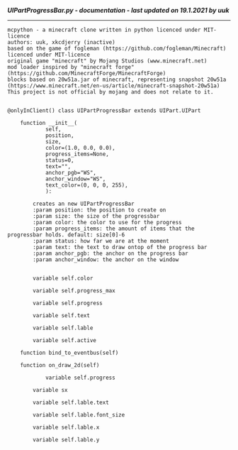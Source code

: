 ***UIPartProgressBar.py - documentation - last updated on 19.1.2021 by uuk***
___

    mcpython - a minecraft clone written in python licenced under MIT-licence
    authors: uuk, xkcdjerry (inactive)
    based on the game of fogleman (https://github.com/fogleman/Minecraft) licenced under MIT-licence
    original game "minecraft" by Mojang Studios (www.minecraft.net)
    mod loader inspired by "minecraft forge" (https://github.com/MinecraftForge/MinecraftForge)
    blocks based on 20w51a.jar of minecraft, representing snapshot 20w51a
    (https://www.minecraft.net/en-us/article/minecraft-snapshot-20w51a)
    This project is not official by mojang and does not relate to it.


    @onlyInClient() class UIPartProgressBar extends UIPart.UIPart

        function __init__(
                self,
                position,
                size,
                color=(1.0, 0.0, 0.0),
                progress_items=None,
                status=0,
                text="",
                anchor_pgb="WS",
                anchor_window="WS",
                text_color=(0, 0, 0, 255),
                ):
            
            creates an new UIPartProgressBar
            :param position: the position to create on
            :param size: the size of the progressbar
            :param color: the color to use for the progress
            :param progress_items: the amount of items that the progressbar holds. default: size[0]-6
            :param status: how far we are at the moment
            :param text: the text to draw ontop of the progress bar
            :param anchor_pgb: the anchor on the progress bar
            :param anchor_window: the anchor on the window


            variable self.color

            variable self.progress_max

            variable self.progress

            variable self.text

            variable self.lable

            variable self.active

        function bind_to_eventbus(self)

        function on_draw_2d(self)

                variable self.progress

            variable sx

            variable self.lable.text

            variable self.lable.font_size

            variable self.lable.x

            variable self.lable.y